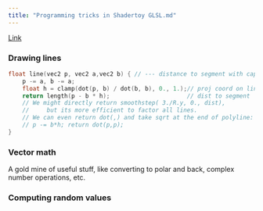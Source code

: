 ```yaml
---
title: "Programming tricks in Shadertoy GLSL.md"
---
```


[Link](https://shadertoyunofficial.wordpress.com/2019/01/02/programming-tricks-in-shadertoy-glsl/)

### Drawing lines
```C
float line(vec2 p, vec2 a,vec2 b) { // --- distance to segment with caps
    p -= a, b -= a;
    float h = clamp(dot(p, b) / dot(b, b), 0., 1.);// proj coord on line
    return length(p - b * h);                      // dist to segment
    // We might directly return smoothstep( 3./R.y, 0., dist),
    //     but its more efficient to factor all lines.
    // We can even return dot(,) and take sqrt at the end of polyline:
    // p -= b*h; return dot(p,p);
}
```

### Vector math
A gold mine of useful stuff, like converting to polar and back, complex number operations, etc.

### Computing random values
